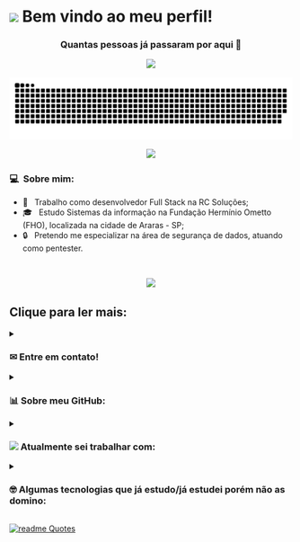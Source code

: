 


# <img src="https://media.giphy.com/media/hvRJCLFzcasrR4ia7z/giphy.gif" width="28"> Bem vindo ao meu perfil!

<div align=center>
  <h3><b>Quantas pessoas já passaram por aqui 👀</b></h3>
</div>
    
<!-- retro visitor counter -->  
<p align="center" >   
  <img src="https://profile-counter.glitch.me/GabrielPrata/count.svg" />  
</p>
   

<div align="center">
  <a href="https://1999azzar.github.io/1999AZZAR/">
  <img  src="https://github.com/1999AZZAR/1999AZZAR/blob/main/resources/img/grid-snake.svg"
       alt="snake" /></a>
</div>

<p  align="center">
<img src="https://user-images.githubusercontent.com/73097560/115834477-dbab4500-a447-11eb-908a-139a6edaec5c.gif"> 
</p>

### 💻 &nbsp;Sobre mim:

- 💼 &nbsp; Trabalho como desenvolvedor Full Stack na RC Soluções;
- 🎓 &nbsp; Estudo Sistemas da informação na Fundação Hermínio Ometto (FHO), localizada na cidade de Araras - SP;
- 🔒 &nbsp; Pretendo me especializar na área de segurança de dados, atuando como pentester.


<br>
<p  align="center">
<img src="https://user-images.githubusercontent.com/73097560/115834477-dbab4500-a447-11eb-908a-139a6edaec5c.gif"> 
</p>


## Clique para ler mais:

<details>
  <summary><h3>✉ Entre em contato!</h3></summary>
<div>
  <samp>
    <h3 align="center">Podemos nos falar via:</h3>
    <p align="center">
      <br/>
      <a href="https://www.linkedin.com/in/gabrielsprata/" target="_blank"><img align="center"
         src="https://img.shields.io/badge/linkedin-%231DA1F2.svg?style=for-the-badge&logo=linkedin&logoColor=white"
         alt="azzar" height="30"/></a>
      <a href="mailto:gabrielsprata01@gmail.com" target="_blank"><img align="center"
         src="https://img.shields.io/badge/gmail-EA4335.svg?style=for-the-badge&logo=gmail&logoColor=white"
         alt="azzar" height="30" ></a>
      <a href="https://www.instagram.com/prata019/" target="_blank"><img align="center"
         src="https://img.shields.io/badge/instagram-%23E4405F.svg?style=for-the-badge&logo=Instagram&logoColor=white"
         alt="azzar" height="30" ></a>
      <a href="https://wa.me/+5519997116055" target="_blank"><img align="center"
         src="https://img.shields.io/badge/whatsapp-4B7F1.svg?style=for-the-badge&logo=whatsapp&logoColor=white"
         alt="azzar" height="30"/></a>
      
<!--       <a href="https://fb.com/1999AZZAR" target="blank"><img align="center"
         src="https://img.shields.io/badge/facebook-4267B2.svg?style=for-the-badge&logo=facebook&logoColor=white"
         alt="azzar" height="30"/></a> -->
         
<!--       <a href="https://twitter.com/siapa_hayosiapa" target="blank"><img align="center"
         src="https://img.shields.io/badge/twitter-1DA1F2.svg?style=for-the-badge&logo=twitter&logoColor=white"
         alt="azzar" height="30"/></a> -->
         
  </p>
  <p  align="center">
    <img src="https://user-images.githubusercontent.com/73097560/115834477-dbab4500-a447-11eb-908a-139a6edaec5c.gif"> 
  </p>
  </samp>
</div>
</details>

<details>
  <summary><h3>📊 Sobre meu GitHub:</h3></summary>
<div>
  <samp>
    <hr>
    <h3>Linguagens:</h3>
    <p align="center">
        <a href="https://github.com/1999AZZAR/">
          <img src="https://github-readme-stats.vercel.app/api/top-langs/?username=GabrielPrata&langs_count=6&theme=gruvbox&layout=compact&hide_border=true"
          alt="GabrielPrata :: overall Top Langs " /></a>
      </p>
        <p align="center">
          <a href="https://github.com/1999AZZAR/">
          <img width="45%" src="https://github-profile-summary-cards.vercel.app/api/cards/repos-per-language?username=GabrielPrata&theme=gruvbox&layout=compact&hide_border=true"
          alt="GabrielPrata :: Top Langs by repo" />
          <img width="45%" src="https://github-profile-summary-cards.vercel.app/api/cards/most-commit-language?username=GabrielPrata&theme=gruvbox&layout=compact&hide_border=true"
          alt="GabrielPrata :: Top Langs by commit" />
          </a>
    </p>
    <hr>
    <h3>Estatísticas: </h3>
     <p align="center">
          <a href="https://github.com/GabrielPrata/">
          <img width="49.5%" src="https://github-readme-stats.vercel.app/api?username=GabrielPrata&show_icons=true&theme=gruvbox&hide_border=true" />
          <img width="49.5%" src="https://github-readme-streak-stats.herokuapp.com/?user=GabrielPrata&theme=gruvbox&hide_border=true" />
          </a>
       </p>
    <br/>
    <p  align="center">
      <img src="https://user-images.githubusercontent.com/73097560/115834477-dbab4500-a447-11eb-908a-139a6edaec5c.gif"> 
    </p>
  </samp>
</div>
</details>

<details>
  <summary>
    <h3> 
      <img src = "https://media2.giphy.com/media/QssGEmpkyEOhBCb7e1/giphy.gif?cid=ecf05e47a0n3gi1bfqntqmob8g9aid1oyj2wr3ds3mg700bl&rid=giphy.gif" width = 28px> 
      Atualmente sei trabalhar com:
    </h3>
  </summary>
<div>
  <table>
  <tbody>
    <tr valign="top">
      <td width="25%" align="center" colspan="3">
        Linguagens de Programação:
      </td>
       <td width="25%" align="center" colspan="1">
        Desenvolvimento Back-End:
      </td>
    </tr>
    <tr valign="top">
      <td width="25%" align="center">
        <span><b>C#</b></span><br><br>
        <img class="mb-4 mr-4 h-6 w-6 sm:h-10 sm:w-10" src="https://raw.githubusercontent.com/devicons/devicon/master/icons/csharp/csharp-original.svg" alt="csharp" height="64px">
        <br>
        <br>
      </td>
      <td width="25%" align="center">
        <span><b>PHP</b></span><br><br>
        <img class="mb-4 mr-4 h-6 w-6 sm:h-10 sm:w-10" src="https://raw.githubusercontent.com/devicons/devicon/master/icons/php/php-original.svg" alt="php" height="64px">
        <br>
        <br>
      </td>
      <td width="25%" align="center">
        <span><b>JavaScript</b></span><br><br>
        <img class="mb-4 mr-4 h-6 w-6 sm:h-10 sm:w-10" src="https://raw.githubusercontent.com/devicons/devicon/master/icons/javascript/javascript-original.svg" alt="javascript" height="64px">
        <br>
        <br>
      </td>
      <td width="25%" align="center">
        <span><b>.NET</b></span><br><br>
        <img class="mb-4 mr-4 h-6 w-6 sm:h-10 sm:w-10" src="https://raw.githubusercontent.com/devicons/devicon/master/icons/dot-net/dot-net-original-wordmark.svg" alt="dotnet" width="64px">
        <br>
        <br>
      </td>
    </tr>
</table>

<table>
  <tbody>
    <tr valign="top">
      <td width="25%" align="center" colspan="5">
        Desenvolvimento Front-End:
      </td>
    </tr>
    <tr valign="top">
      <td width="25%" align="center">
        <span><b>HTML5</b></span><br><br>
        <img class="mb-4 mr-4 h-6 w-6 sm:h-10 sm:w-10" src="https://raw.githubusercontent.com/devicons/devicon/master/icons/html5/html5-original-wordmark.svg" alt="html5" heigth="64px">
        <br>
        <br>
      </td>
      <td width="25%" align="center">
        <span><b>CSS3</b></span><br><br>
        <img class="mb-4 mr-4 h-6 w-6 sm:h-10 sm:w-10" src="https://raw.githubusercontent.com/devicons/devicon/master/icons/css3/css3-original-wordmark.svg" alt="css3" height="64px">
        <br>
        <br>
      </td>
      <td width="25%" align="center">
        <span><b>ReactJS</b></span><br><br>
        <img class="mb-4 mr-4 h-6 w-6 sm:h-10 sm:w-10" src="https://raw.githubusercontent.com/devicons/devicon/master/icons/react/react-original-wordmark.svg" alt="react" heigth="64px">
        <br>
        <br>
      </td>
      <td width="25%" align="center">
        <span><b>Materialize CSS</b></span><br><br>
        <img class="mb-4 mr-4 h-6 w-6 sm:h-10 sm:w-10" src="https://raw.githubusercontent.com/prplx/svg-logos/5585531d45d294869c4eaab4d7cf2e9c167710a9/svg/materialize.svg" alt="materialize" heigth="64px">
        <br>
        <br>
      </td>
      <td width="25%" align="center">
        <span><b>Bootstrap CSS</b></span><br><br>
       <img class="mb-4 mr-4 h-6 w-6 sm:h-10 sm:w-10" src="https://raw.githubusercontent.com/devicons/devicon/master/icons/bootstrap/bootstrap-plain-wordmark.svg" alt="bootstrap" heigth="64px">
        <br>
        <br>
      </td>
    </tr>
</table>

<table>
  <tbody>
    <tr valign="top">
      <td width="25%" align="center" colspan="3">
        Ferramentas de desenvolvimento:
      </td>
    </tr>
    <tr valign="top">
      <td width="25%" align="center">
        <span><b>Docker</b></span><br><br>
        <img class="mb-4 mr-4 h-6 w-6 sm:h-10 sm:w-10" src="https://raw.githubusercontent.com/devicons/devicon/master/icons/docker/docker-original-wordmark.svg" alt="docker" height="64px">
        <br>
        <br>
      </td>
      <td width="25%" align="center">
        <span><b>Git</b></span><br><br>
        <img class="mb-4 mr-4 h-6 w-6 sm:h-10 sm:w-10" src="https://www.vectorlogo.zone/logos/git-scm/git-scm-icon.svg" alt="git" height="64px">
        <br>
        <br>
      </td>
      <td width="25%" align="center">
        <span><b>Postman</b></span><br><br>
        <img class="mb-4 mr-4 h-6 w-6 sm:h-10 sm:w-10" src="https://www.vectorlogo.zone/logos/getpostman/getpostman-icon.svg" alt="postman" height="64px">
        <br>
        <br>
      </td>
    </tr>
</table>

<table>
  <tbody>
    <tr valign="top">
      <td width="25%" align="center" colspan="4">
        Bancos de Dados SQL:
      </td>
    </tr>
    <tr valign="top">
      <td width="25%" align="center">
        <span><b>SQL Server</b></span><br><br>
        <img class="mb-4 mr-4 h-6 w-6 sm:h-10 sm:w-10" src="https://www.svgrepo.com/show/303229/microsoft-sql-server-logo.svg" alt="mssql" height="64px">
        <br>
        <br>
      </td>
      <td width="25%" align="center">
        <span><b>MySQL</b></span><br><br>
        <img class="mb-4 mr-4 h-6 w-6 sm:h-10 sm:w-10" src="https://raw.githubusercontent.com/devicons/devicon/master/icons/mysql/mysql-original-wordmark.svg" alt="mysql" height="64px">
        <br>
        <br>
      </td>
      <td width="25%" align="center">
        <span><b>Oracle SQL</b></span><br><br>
        <img class="mb-4 mr-4 h-6 w-6 sm:h-10 sm:w-10" src="https://raw.githubusercontent.com/devicons/devicon/master/icons/oracle/oracle-original.svg" alt="oracle" height="64px">
        <br>
        <br>
      </td>
      <td width="25%" align="center">
        <span><b>MariaDB</b></span><br><br>
        <img class="mb-4 mr-4 h-6 w-6 sm:h-10 sm:w-10" src="https://www.vectorlogo.zone/logos/mariadb/mariadb-icon.svg" alt="mariadb" height="64px">
        <br>
        <br>
      </td>
    </tr>
</table>

<table>
  <tbody>
    <tr valign="top">
      <td width="25%" align="center" colspan="4">
        Algumas ferramentas úteis:
      </td>
    </tr>
    <tr valign="top">
      <td width="25%" align="center">
        <span><b>Linux</b></span><br><br>
        <img class="mb-4 mr-4 h-6 w-6 sm:h-10 sm:w-10" src="https://raw.githubusercontent.com/devicons/devicon/master/icons/linux/linux-original.svg" alt="linux" height="64px">
        <br>
        <br>
      </td>
      <td width="25%" align="center">
        <span><b>Photoshop</b></span><br><br>
       <img class="mb-4 mr-4 h-6 w-6 sm:h-10 sm:w-10" src="https://raw.githubusercontent.com/devicons/devicon/master/icons/photoshop/photoshop-line.svg" alt="photoshop" height="64px">
        <br>
        <br>
      </td>
      <td width="25%" align="center">
        <span><b>Illustrator</b></span><br><br>
        <img class="mb-4 mr-4 h-6 w-6 sm:h-10 sm:w-10" src="https://www.vectorlogo.zone/logos/adobe_illustrator/adobe_illustrator-icon.svg" alt="illustrator" height="64px">
        <br>
        <br>
      </td>
      <td width="25%" align="center">
        <span><b>XD</b></span><br><br>
        <img class="mb-4 mr-4 h-6 w-6 sm:h-10 sm:w-10" src="https://cdn.worldvectorlogo.com/logos/adobe-xd.svg" alt="xd" height="64px">
        <br>
        <br>
      </td>
    </tr>
</table>
<br>
<p  align="center">
<img src="https://user-images.githubusercontent.com/73097560/115834477-dbab4500-a447-11eb-908a-139a6edaec5c.gif"> 
</p>
  </samp>
</div>
</details>

<details>
  <summary><h3>🤓 Algumas tecnologias que já estudo/já estudei porém não as domino:</h3></summary>
<div>
  <samp>
    <table>
  <tbody>
    <tr valign="top">
      <td width="25%" align="center" colspan="3">
        Tecnologias:
      </td>
    </tr>
    <tr valign="top">
      <td width="25%" align="center">
        <span><b>Java</b></span><br><br>
        <img class="mb-4 mr-4 h-6 w-6 sm:h-10 sm:w-10" src="https://raw.githubusercontent.com/devicons/devicon/master/icons/java/java-original.svg" alt="java" height="64px">
        <br>
        <br>
      </td>
      <td width="25%" align="center">
        <span><b>C</b></span><br><br>
       <img class="mb-4 mr-4 h-6 w-6 sm:h-10 sm:w-10" src="https://raw.githubusercontent.com/devicons/devicon/master/icons/c/c-original.svg" alt="c" height="64px">
        <br>
        <br>
      </td>
      <td width="25%" align="center">
        <span><b>Arduino</b></span><br><br>
        <img class="mb-4 mr-4 h-6 w-6 sm:h-10 sm:w-10" src="https://cdn.worldvectorlogo.com/logos/arduino-1.svg" alt="arduino" height="64px">
        <br>
        <br>
      </td>
    </tr>
</table>
  <p  align="center">
    <img src="https://user-images.githubusercontent.com/73097560/115834477-dbab4500-a447-11eb-908a-139a6edaec5c.gif"> 
  </p>
  </samp>
</div>
</details>

[![readme Quotes](https://quotes-github-readme.vercel.app/api?quote=Faça%20ou%20não%20faça.%20Tentativa%20não%20há&author=Mestre%20Yoda&theme=catppuccin_macchiato&type=horizontal)](https://github.com/piyushsuthar/github-readme-quotes)
  
